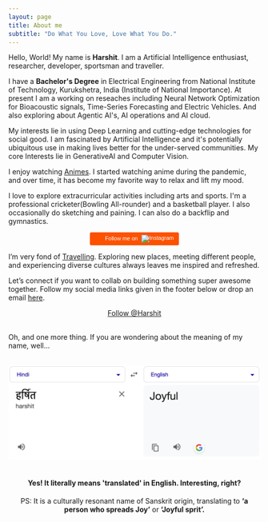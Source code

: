 ```yaml
---
layout: page
title: About me
subtitle: "Do What You Love, Love What You Do."
---
```


<div id="aboutme-section">

<p class="about-text">
<span class="fa fa-briefcase about-icon"></span>
Hello, World! My name is <strong>Harshit</strong>. I am a Artificial Intelligence enthusiast, researcher, developer, sportsman and traveller.
</p>



<p class="about-text">
<span class="fa fa-graduation-cap about-icon"></span>
I have a <strong>Bachelor's Degree</strong> in Electrical Engineering from National Institute of Technology, Kurukshetra, India (Institute of National Importance). At present I am a working on reseaches including Neural Network Optimization for Bioacoustic signals, Time-Series Forecasting and Electric Vehicles. And also exploring about Agentic AI's, AI operations and AI cloud. 
</p>

<p class="about-text">
<span class="fa fa-code about-icon"></span>
My interests lie in using Deep Learning and cutting-edge technologies for social good. I am fascinated by Artificial Intelligence and it's potentially ubiquitous use in making lives better for the under-served communities. My core Interests lie in GenerativeAI and Computer Vision.
</p>

<p class="about-text">
<span class="fa fa-book about-icon"></span>
I enjoy watching <a target="_blank" href="https://www.anudit.in/books/">Animes</a>. I started watching anime during the pandemic, and over time, it has become my favorite way to relax and lift my mood.
</p>

<p class="about-text">
<span class="fa fa-running about-icon"></span>
I love to explore extracurricular activities including arts and sports. I'm a professional cricketer(Bowling All-rounder) and a basketball player. I also occasionally do sketching and paining. I can also do a backflip and gymnastics. 

<center>
  <a
    style="display:inline-block;
           background-color:#FC5200;
           color:#fff;
           padding:5px 10px 5px 30px;
           font-size:11px;
           font-family:Helvetica, Arial, sans-serif;
           white-space:nowrap;
           text-decoration:none;
           background-repeat:no-repeat;
           background-position:10px center;
           border-radius:3px;
           background-image:url('https://i.pinimg.com/736x/8f/94/c6/8f94c616ec0a60bafb4de4e0260719da.jpg');"
    href="https://www.instagram.com/___harshit__007___?utm_source=qr&igsh=b3FnYnplOHB0YXo2"
    target="_blank"
    rel="noopener noreferrer"
  >
    Follow me on
    <img
      src="https://i.pinimg.com/736x/8f/94/c6/8f94c616ec0a60bafb4de4e0260719da.jpg"
      alt="Instagram"
      style="margin-left:4px; vertical-align:middle;"
      height="13"
      width="51"
    />
  </a>
</center>


</p>

<p class="about-text">
<span class="fa fa-heart about-icon"></span>
I’m very fond of <a target="_blank" href="https://www.anudit.in/books/">Travelling</a>. Exploring new places, meeting different people, and experiencing diverse cultures always leaves me inspired and refreshed. 
</p>

<p class="about-text">
<span class="fa fa-envelope about-icon"></span>
Let’s connect if you want to collab on building something super awesome together. Follow my social media links given in the footer below or drop an email <a target="_blank" href="mailto:harshitwork4032@gmail.com">here</a>.
</p>

<center>
	<a href="https://www.linkedin.com/in/harshit-athwal-163272219/" class="twitter-follow-button" data-size="large" data-show-count="false">Follow @Harshit</a>
	<script async src="//platform.twitter.com/widgets.js" charset="utf-8"></script>
</center>
<br>

Oh, and one more thing. If you are wondering about the meaning of my name, well...
<br><br>
<center><img src="/assets/img/harshit-meaning.png" alt="Meaning of name Harshit"></center>
<br>
<center><h4>Yes! It literally means 'translated' in English. Interesting, right? </h4><center>
<center>PS: It is a culturally resonant name of Sanskrit origin, translating to <strong>‘a person who spreads Joy’</strong> or <strong>‘Joyful sprit’.</strong><center>
